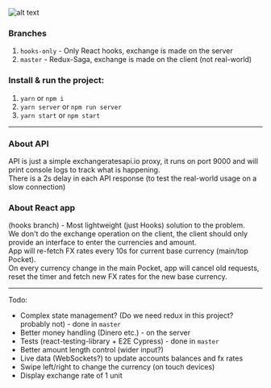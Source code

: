 ![alt text](https://s3.gifyu.com/images/exchangeFlow.gif)

### Branches

1. `hooks-only` - Only React hooks, exchange is made on the server
2. `master` - Redux-Saga, exchange is made on the client (not real-world)

### Install & run the project:

1. `yarn` or `npm i`
2. `yarn server` or `npm run server`
3. `yarn start` or `npm start`

---

### About API

API is just a simple exchangeratesapi.io proxy, it runs on port 9000 and will print console logs to track what is happening.<br />
There is a 2s delay in each API response (to test the real-world usage on a slow connection)

### About React app

(hooks branch) - Most lightweight (just Hooks) solution to the problem.<br />
We don't do the exchange operation on the client, the client should only provide an interface to enter the currencies and amount.<br />
App will re-fetch FX rates every 10s for current base currency (main/top Pocket).<br />
On every currency change in the main Pocket, app will cancel old requests, reset the timer and fetch new FX rates for the new base currency.

---

Todo:

- Complex state management? (Do we need redux in this project? probably not) - done in `master`
- Better money handling (Dinero etc.) - on the server
- Tests (react-testing-library + E2E Cypress) - done in `master`
- Better amount length control (wider input?)
- Live data (WebSockets?) to update accounts balances and fx rates
- Swipe left/right to change the currency (on touch devices)
- Display exchange rate of 1 unit
